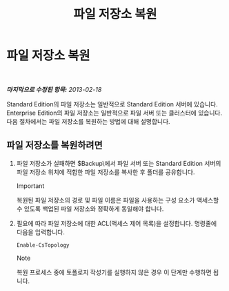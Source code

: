 ﻿---
title: 파일 저장소 복원
TOCTitle: 파일 저장소 복원
ms:assetid: 89916fc6-31d3-4c7f-9eaf-c02584761ef4
ms:mtpsurl: https://technet.microsoft.com/ko-kr/library/Hh202180(v=OCS.15)
ms:contentKeyID: 52056887
ms.date: 08/24/2015
mtps_version: v=OCS.15
ms.translationtype: HT
---

# 파일 저장소 복원

 

_**마지막으로 수정된 항목:** 2013-02-18_

Standard Edition의 파일 저장소는 일반적으로 Standard Edition 서버에 있습니다. Enterprise Edition의 파일 저장소는 일반적으로 파일 서버 또는 클러스터에 있습니다. 다음 절차에서는 파일 저장소를 복원하는 방법에 대해 설명합니다.

## 파일 저장소를 복원하려면

1.  파일 저장소가 실패하면 $Backup\\에서 파일 서버 또는 Standard Edition 서버의 파일 저장소 위치에 적합한 파일 저장소를 복사한 후 폴더를 공유합니다.
    

    > [!IMPORTANT]
    > 복원된 파일 저장소의 경로 및 파일 이름은 파일을 사용하는 구성 요소가 액세스할 수 있도록 백업된 파일 저장소와 정확하게 동일해야 합니다.



2.  필요에 따라 파일 저장소에 대한 ACL(액세스 제어 목록)을 설정합니다. 명령줄에 다음을 입력합니다.
    
        Enable-CsTopology
    

    > [!NOTE]
    > 복원 프로세스 중에 토폴로지 작성기를 실행하지 않은 경우 이 단계만 수행하면 됩니다.


